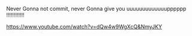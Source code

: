 
Never Gonna not commit, never Gonna give you uuuuuuuuuuuuupppppp !!!!!!!!!!!!

https://www.youtube.com/watch?v=dQw4w9WgXcQ&NmyJKY
